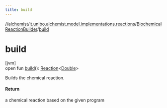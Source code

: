 ```yaml
---
title: build
---
```

//[alchemist](../../../index.html)/[it.unibo.alchemist.model.implementations.reactions](../index.html)/[BiochemicalReactionBuilder](index.html)/[build](build.html)



# build



[jvm]\
open fun [build](build.html)(): [Reaction](../../it.unibo.alchemist.model.interfaces/-reaction/index.html)<[Double](https://docs.oracle.com/javase/8/docs/api/java/lang/Double.html)>



Builds the chemical reaction.



#### Return



a chemical reaction based on the given program




